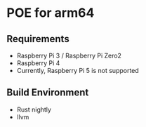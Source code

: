 # POE for arm64

## Requirements

* Raspberry Pi 3 / Raspberry Pi Zero2
* Raspberry Pi 4
* Currently, Raspberry Pi 5 is not supported

## Build Environment

* Rust nightly
* llvm
